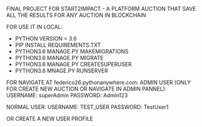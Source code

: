 FINAL PROJECT FOR START2IMPACT - A PLATFORM AUCTION THAT SAVE ALL THE RESULTS FOR ANY AUCTION IN BLOCKCHAIN

FOR USE IT IN LOCAL:
- PYTHON VERSION = 3.6
- PIP INSTALL REQUIREMENTS.TXT
- PYTHON3.6 MANAGE.PY MAKEMIGRATIONS
- PYTHON3.6 MANAGE.PY MIGRATE
- PYTHON3.6 MANAGE.PY CREATESUPERUSER
- PYTHON3.6 MNAGE.PY RUNSERVER


FOR NAVIGATE AT federico26.pythonanywhere.com:
ADMIN USER (ONLY FOR CREATE NEW AUCTION OR NAVIGATE IN ADMIN PANNEL):
  USERNAME: superAdmin
  PASSWORD: Admin123
  
NORMAL USER:
  USERNAME: TEST_USER
  PASSWORD: TestUser1
  
OR CREATE A NEW USER PROFILE
